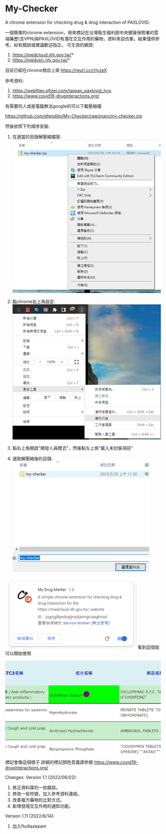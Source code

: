 # My-Checker
A chrome extension for checking drug &amp; drug interaction of PAXLOVID.

一個簡單的chrome extension，用來標記在台灣衛生福利部中央健康保險署的雲端藥歷(含VPN)與PAXLOVID有潛在交互作用的藥物，資料來自仿單。結果僅供參考，如有錯誤或建議歡迎指正。
可生效的網頁:
1. https://medcloud.nhi.gov.tw/*
2. https://medvpn.nhi.gov.tw/*

目前已經在chrome商店上架
https://reurl.cc/n1yzeX

參考資料:
1. https://webfiles.pfizer.com/taiwan_paxlovid_hcp
2. https://www.covid19-druginteractions.org/

有需要的人或是電腦無法google的可以下載壓縮檔

https://github.com/efendilin/My-Checker/raw/main/my-checker.zip

然後依照下列順序安裝:
1. 在適當的目錄解壓縮檔案:
![](https://raw.githubusercontent.com/efendilin/My-Checker/main/Screenshot1.png)

2. 點chrome右上角設定:
![](https://raw.githubusercontent.com/efendilin/My-Checker/main/Screenshot2.png)

3. 點右上角開啟"開發人員模式"，然後點左上角"載入未封裝項目"

4. 選取解壓縮後的目錄:
![](https://raw.githubusercontent.com/efendilin/My-Checker/main/Screenshot3.png)

![](https://raw.githubusercontent.com/efendilin/My-Checker/main/Screenshot4.png)
看到這個就可以開始使用


![](https://raw.githubusercontent.com/efendilin/My-Checker/main/Screenshot5.jpg)
標記會像這個樣子
詳細的標記顏色意義請參閱 https://www.covid19-druginteractions.org/

Changes:
Version 1.1 (2022/06/02):
1. 修正資料庫的一些錯誤。
2. 修改一些符號，加入參考資料連結。
3. 改善複方藥物的比對方式。
4. 新增發現交互作用的通知功能。

Version 1.11 (2022/6/14):
1. 加入fludiazepam
